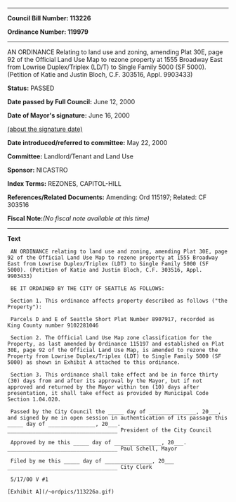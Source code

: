 

********

**Council Bill Number: 113226**
   
**Ordinance Number: 119979**
********

 AN ORDINANCE Relating to land use and zoning, amending Plat 30E, page 92 of the Official Land Use Map to rezone property at 1555 Broadway East from Lowrise Duplex/Triplex (LD/T) to Single Family 5000 (SF 5000). (Petition of Katie and Justin Bloch, C.F. 303516, Appl. 9903433)

**Status:** PASSED
   
**Date passed by Full Council:** June 12, 2000
   
**Date of Mayor's signature:** June 16, 2000
   
[(about the signature date)](/~public/approvaldate.htm)
   
   
   
**Date introduced/referred to committee:** May 22, 2000
   
**Committee:** Landlord/Tenant and Land Use
   
**Sponsor:** NICASTRO
   
   
**Index Terms:** REZONES, CAPITOL-HILL

**References/Related Documents:** Amending: Ord 115197; Related: CF 303516

**Fiscal Note:**_(No fiscal note available at this time)_

********

**Text**
   
```
 AN ORDINANCE relating to land use and zoning, amending Plat 30E, page 92 of the Official Land Use Map to rezone property at 1555 Broadway East from Lowrise Duplex/Triplex (LDT) to Single Family 5000 (SF 5000). (Petition of Katie and Justin Bloch, C.F. 303516, Appl. 9903433)

 BE IT ORDAINED BY THE CITY OF SEATTLE AS FOLLOWS:

 Section 1. This ordinance affects property described as follows ("the Property"):

 Parcels D and E of Seattle Short Plat Number 8907917, recorded as King County number 9102281046

 Section 2. The Official Land Use Map zone classification for the Property, as last amended by Ordinance 115197 and established on Plat 30E, page 92 of the Official Land Use Map, is amended to rezone the Property from Lowrise Duplex/Triplex (LDT) to Single Family 5000 (SF 5000) as shown in Exhibit A attached to this ordinance.

 Section 3. This ordinance shall take effect and be in force thirty (30) days from and after its approval by the Mayor, but if not approved and returned by the Mayor within ten (10) days after presentation, it shall take effect as provided by Municipal Code Section 1.04.020.

 Passed by the City Council the _____ day of _______________, 20___, and signed by me in open session in authentication of its passage this _____ day of _______________, 20___. ___________________________________ President of the City Council

 Approved by me this _____ day of _______________, 20___. ___________________________________ Paul Schell, Mayor

 Filed by me this _____ day of _______________, 20___ ___________________________________ City Clerk

 5/17/00 V #1

[Exhibit A](/~ordpics/113226a.gif)

```
